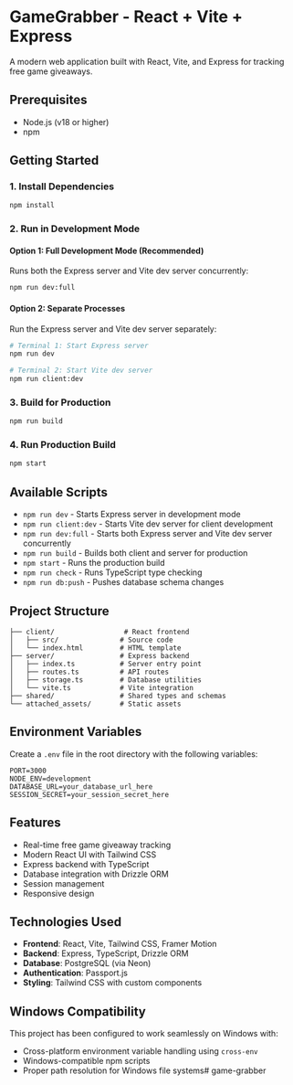 # GameGrabber - React + Vite + Express

A modern web application built with React, Vite, and Express for tracking free game giveaways.

## Prerequisites

- Node.js (v18 or higher)
- npm

## Getting Started

### 1. Install Dependencies

```bash
npm install
```

### 2. Run in Development Mode

#### Option 1: Full Development Mode (Recommended)
Runs both the Express server and Vite dev server concurrently:

```bash
npm run dev:full
```

#### Option 2: Separate Processes
Run the Express server and Vite dev server separately:

```bash
# Terminal 1: Start Express server
npm run dev

# Terminal 2: Start Vite dev server
npm run client:dev
```

### 3. Build for Production

```bash
npm run build
```

### 4. Run Production Build

```bash
npm start
```

## Available Scripts

- `npm run dev` - Starts Express server in development mode
- `npm run client:dev` - Starts Vite dev server for client development
- `npm run dev:full` - Starts both Express server and Vite dev server concurrently
- `npm run build` - Builds both client and server for production
- `npm start` - Runs the production build
- `npm run check` - Runs TypeScript type checking
- `npm run db:push` - Pushes database schema changes

## Project Structure

```
├── client/                 # React frontend
│   ├── src/               # Source code
│   └── index.html         # HTML template
├── server/                # Express backend
│   ├── index.ts           # Server entry point
│   ├── routes.ts          # API routes
│   ├── storage.ts         # Database utilities
│   └── vite.ts            # Vite integration
├── shared/                # Shared types and schemas
└── attached_assets/       # Static assets
```

## Environment Variables

Create a `.env` file in the root directory with the following variables:

```
PORT=3000
NODE_ENV=development
DATABASE_URL=your_database_url_here
SESSION_SECRET=your_session_secret_here
```

## Features

- Real-time free game giveaway tracking
- Modern React UI with Tailwind CSS
- Express backend with TypeScript
- Database integration with Drizzle ORM
- Session management
- Responsive design

## Technologies Used

- **Frontend**: React, Vite, Tailwind CSS, Framer Motion
- **Backend**: Express, TypeScript, Drizzle ORM
- **Database**: PostgreSQL (via Neon)
- **Authentication**: Passport.js
- **Styling**: Tailwind CSS with custom components

## Windows Compatibility

This project has been configured to work seamlessly on Windows with:
- Cross-platform environment variable handling using `cross-env`
- Windows-compatible npm scripts
- Proper path resolution for Windows file systems#   g a m e - g r a b b e r  
 